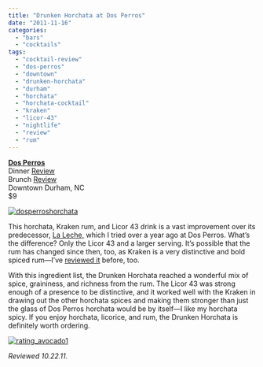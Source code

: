 ```yaml
---
title: "Drunken Horchata at Dos Perros"
date: "2011-11-16"
categories: 
  - "bars"
  - "cocktails"
tags: 
  - "cocktail-review"
  - "dos-perros"
  - "downtown"
  - "drunken-horchata"
  - "durham"
  - "horchata"
  - "horchata-cocktail"
  - "kraken"
  - "licor-43"
  - "nightlife"
  - "review"
  - "rum"
---
```


**[Dos Perros](http://dosperrosrestaurant.com/)**\
Dinner [Review](http://www.thegourmez.com/2010/07/dos-perros-downtown-durham/)\
Brunch [Review](http://www.thegourmez.com/2011/05/dos-perros-brunch-with-the-social-media-supper-club/)\
Downtown Durham, NC\
$9

[![](http://s3.amazonaws.com/thegourmez-wpmedia/2011/11/dosperroshorchata-1024x916.jpg "dosperroshorchata")](http://s3.amazonaws.com/thegourmez-wpmedia/2011/11/dosperroshorchata.jpg)

This horchata, Kraken rum, and Licor 43 drink is a vast improvement over its predecessor, [La Leche,](http://www.thegourmez.com/2010/07/la-leche-dos-perros-durham/) which I tried over a year ago at Dos Perros. What’s the difference? Only the Licor 43 and a larger serving. It’s possible that the rum has changed since then, too, as Kraken is a very distinctive and bold spiced rum—I’ve [reviewed it](http://www.thegourmez.com/2010/11/the-kraken-black-spiced-rum/) before, too.

With this ingredient list, the Drunken Horchata reached a wonderful mix of spice, graininess, and richness from the rum. The Licor 43 was strong enough of a presence to be distinctive, and it worked well with the Kraken in drawing out the other horchata spices and making them stronger than just the glass of Dos Perros horchata would be by itself—I like my horchata spicy. If you enjoy horchata, licorice, and rum, the Drunken Horchata is definitely worth ordering.

[![](http://s3.amazonaws.com/thegourmez-wpmedia/2009/02/rating_avocado1.gif "rating_avocado1")](http://s3.amazonaws.com/thegourmez-wpmedia/2009/02/rating_avocado1.gif)

_Reviewed 10.22.11._

